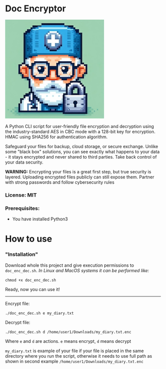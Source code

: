 # Doc Encryptor
![ico](https://github.com/ilyademidow/doc_encryptor/blob/main/ico.jpg)

A Python CLI script for user-friendly file encryption and decryption using the industry-standard AES in CBC mode with a 128-bit key for encryption. HMAC using SHA256 for authentication algorithm.

Safeguard your files for backup, cloud storage, or secure exchange. Unlike some "black box" solutions, you can see exactly what happens to your data - it stays encrypted and never shared to third parties. Take back control of your data security.

**WARNING:** Encrypting your files is a great first step, but true security is layered. Uploading encrypted files publicly can still expose them. Partner with strong passwords and follow cybersecurity rules

### License: MIT


### Prerequisites:
- You have installed Python3

# How to use

### "Installation"
Download whole this project and give execution permissions to `doc_enc_dec.sh`. _In Linux and MacOS systems it can be performed like:_
```
chmod +x doc_enc_dec.sh
```

Ready, now you can use it!

---

Encrypt file:
```
./doc_enc_dec.sh e my_diary.txt
```
Decrypt file: 
```
./doc_enc_dec.sh d /home/user1/Downloads/my_diary.txt.enc
```

Where `e` and `d` are actions. `e` means encrypt, `d` means decrypt

`my_diary.txt` is example of your file if your file is placed in the same directory where you run the script, otherwise it needs to use full path as shown in second example `/home/user1/Downloads/my_diary.txt.enc`
